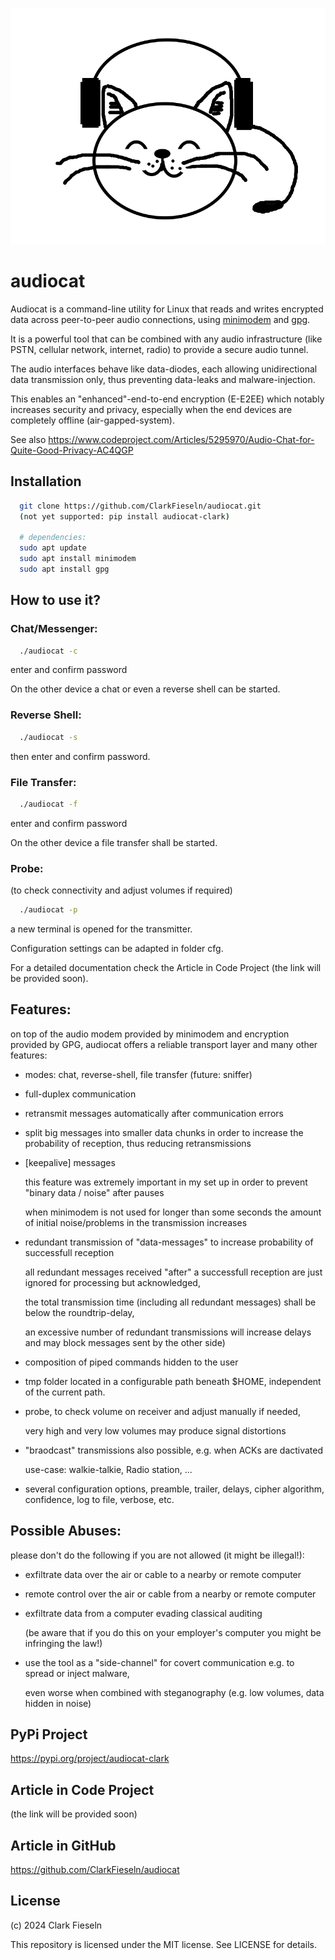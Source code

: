 ![plot](./audiocat_clark/audiocat.png)

# audiocat
Audiocat is a command-line utility for Linux that reads and writes encrypted data across peer-to-peer audio connections, using [minimodem](https://github.com/kamalmostafa/minimodem "minimodem") and [gpg](https://github.com/gpg/gnupg "gpg").

It is a powerful tool that can be combined with any audio infrastructure (like PSTN, cellular network, internet, radio) to provide a secure audio tunnel.

The audio interfaces behave like data-diodes, each allowing unidirectional data transmission only, thus preventing data-leaks and malware-injection.

This enables an "enhanced"-end-to-end encryption (E-E2EE) which notably increases security and privacy, especially when the end devices are completely offline (air-gapped-system).

See also <https://www.codeproject.com/Articles/5295970/Audio-Chat-for-Quite-Good-Privacy-AC4QGP>


## Installation
```sh
  git clone https://github.com/ClarkFieseln/audiocat.git
  (not yet supported: pip install audiocat-clark)
  
  # dependencies:
  sudo apt update
  sudo apt install minimodem
  sudo apt install gpg
```

## How to use it?
### Chat/Messenger:

```sh
  ./audiocat -c
```
enter and confirm password

On the other device a chat or even a reverse shell can be started.

### Reverse Shell:

```sh
  ./audiocat -s
```
then enter and confirm password.

### File Transfer:

```sh
  ./audiocat -f
```
enter and confirm password

On the other device a file transfer shall be started.

### Probe:
(to check connectivity and adjust volumes if required)

```sh
  ./audiocat -p
```
a new terminal is opened for the transmitter.

Configuration settings can be adapted in folder cfg.

For a detailed documentation check the Article in Code Project (the link will be provided soon).

## Features:
on top of the audio modem provided by minimodem and encryption provided by GPG, audiocat offers a reliable transport layer and many other features:

- modes: chat, reverse-shell, file transfer (future: sniffer)

- full-duplex communication

- retransmit messages automatically after communication errors

- split big messages into smaller data chunks in order to increase the probability of reception, thus reducing retransmissions

- [keepalive] messages

  this feature was extremely important in my set up in order to prevent "binary data / noise" after pauses
  
  when minimodem is not used for longer than some seconds the amount of initial noise/problems in the transmission increases
  
- redundant transmission of "data-messages" to increase probability of successfull reception

   all redundant messages received "after" a successfull reception are just ignored for processing but acknowledged,
   
   the total transmission time (including all redundant messages) shall be below the roundtrip-delay,
   
   an excessive number of redundant transmissions will increase delays and may block messages sent by the other side)
   
- composition of piped commands hidden to the user

- tmp folder located in a configurable path beneath $HOME, independent of the current path.

- probe, to check volume on receiver and adjust manually if needed,

  very high and very low volumes may produce signal distortions
  
- "braodcast" transmissions also possible, e.g. when ACKs are dactivated

   use-case: walkie-talkie, Radio station, ...
   
- several configuration options, preamble, trailer, delays, cipher algorithm, confidence, log to file, verbose, etc.

## Possible Abuses:
please don't do the following if you are not allowed (it might be illegal!):

- exfiltrate data over the air or cable to a nearby or remote computer

- remote control over the air or cable from a nearby or remote computer

- exfiltrate data from a computer evading classical auditing

  (be aware that if you do this on your employer's computer you might be infringing the law!)
  
- use the tool as a "side-channel" for covert communication e.g. to spread or inject malware,

  even worse when combined with steganography (e.g. low volumes, data hidden in noise)
  
## PyPi Project

https://pypi.org/project/audiocat-clark

## Article in Code Project

(the link will be provided soon)

## Article in GitHub

https://github.com/ClarkFieseln/audiocat

## License

(c) 2024 Clark Fieseln

This repository is licensed under the MIT license. See LICENSE for details.
